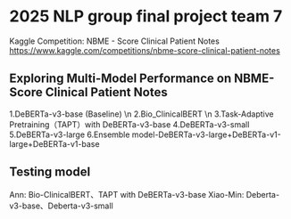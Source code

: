 # 2025 NLP group final project team 7

Kaggle Competition:
NBME - Score Clinical Patient Notes
https://www.kaggle.com/competitions/nbme-score-clinical-patient-notes

## Exploring Multi-Model Performance on NBME- Score Clinical Patient Notes
1.DeBERTa-v3-base (Baseline) \n
2.Bio_ClinicalBERT \n
3.Task-Adaptive Pretraining（TAPT）with DeBERTa-v3-base 
4.DeBERTa-v3-small 
5.DeBERTa-v3-large 
6.Ensemble model-DeBERTa-v3-large+DeBERTa-v1-large+DeBERTa-v1-base

## Testing model
Ann: Bio-ClinicalBERT、TAPT with DeBERTa-v3-base 
Xiao-Min: Deberta-v3-base、Deberta-v3-small
